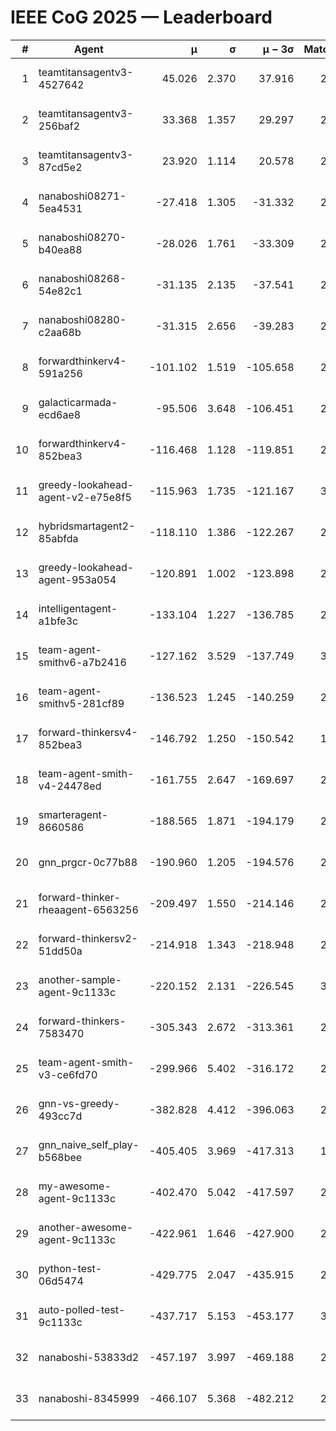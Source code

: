 # IEEE CoG 2025 — Leaderboard

| # | Agent | μ | σ | μ − 3σ | Matches | Updated |
|---:|---|---:|---:|---:|---:|---|
| 1 | teamtitansagentv3-4527642 | 45.026 | 2.370 | 37.916 | 2336 | 2025-09-01 14:46 |
| 2 | teamtitansagentv3-256baf2 | 33.368 | 1.357 | 29.297 | 2954 | 2025-09-01 14:46 |
| 3 | teamtitansagentv3-87cd5e2 | 23.920 | 1.114 | 20.578 | 2498 | 2025-09-01 14:46 |
| 4 | nanaboshi08271-5ea4531 | -27.418 | 1.305 | -31.332 | 2480 | 2025-09-01 14:46 |
| 5 | nanaboshi08270-b40ea88 | -28.026 | 1.761 | -33.309 | 2880 | 2025-09-01 14:46 |
| 6 | nanaboshi08268-54e82c1 | -31.135 | 2.135 | -37.541 | 2760 | 2025-09-01 14:46 |
| 7 | nanaboshi08280-c2aa68b | -31.315 | 2.656 | -39.283 | 2960 | 2025-09-01 14:46 |
| 8 | forwardthinkerv4-591a256 | -101.102 | 1.519 | -105.658 | 2017 | 2025-09-01 14:46 |
| 9 | galacticarmada-ecd6ae8 | -95.506 | 3.648 | -106.451 | 2600 | 2025-09-01 14:46 |
| 10 | forwardthinkerv4-852bea3 | -116.468 | 1.128 | -119.851 | 2410 | 2025-09-01 14:46 |
| 11 | greedy-lookahead-agent-v2-e75e8f5 | -115.963 | 1.735 | -121.167 | 3088 | 2025-09-01 14:46 |
| 12 | hybridsmartagent2-85abfda | -118.110 | 1.386 | -122.267 | 2098 | 2025-09-01 14:46 |
| 13 | greedy-lookahead-agent-953a054 | -120.891 | 1.002 | -123.898 | 2928 | 2025-09-01 14:46 |
| 14 | intelligentagent-a1bfe3c | -133.104 | 1.227 | -136.785 | 2420 | 2025-09-01 14:46 |
| 15 | team-agent-smithv6-a7b2416 | -127.162 | 3.529 | -137.749 | 3080 | 2025-09-01 14:46 |
| 16 | team-agent-smithv5-281cf89 | -136.523 | 1.245 | -140.259 | 2780 | 2025-09-01 14:46 |
| 17 | forward-thinkersv4-852bea3 | -146.792 | 1.250 | -150.542 | 1997 | 2025-09-01 14:46 |
| 18 | team-agent-smith-v4-24478ed | -161.755 | 2.647 | -169.697 | 2640 | 2025-09-01 14:46 |
| 19 | smarteragent-8660586 | -188.565 | 1.871 | -194.179 | 2244 | 2025-09-01 14:46 |
| 20 | gnn_prgcr-0c77b88 | -190.960 | 1.205 | -194.576 | 2260 | 2025-09-01 14:46 |
| 21 | forward-thinker-rheaagent-6563256 | -209.497 | 1.550 | -214.146 | 2894 | 2025-09-01 14:46 |
| 22 | forward-thinkersv2-51dd50a | -214.918 | 1.343 | -218.948 | 2334 | 2025-09-01 14:46 |
| 23 | another-sample-agent-9c1133c | -220.152 | 2.131 | -226.545 | 3000 | 2025-09-01 14:46 |
| 24 | forward-thinkers-7583470 | -305.343 | 2.672 | -313.361 | 2600 | 2025-09-01 14:46 |
| 25 | team-agent-smith-v3-ce6fd70 | -299.966 | 5.402 | -316.172 | 2340 | 2025-09-01 14:46 |
| 26 | gnn-vs-greedy-493cc7d | -382.828 | 4.412 | -396.063 | 2440 | 2025-09-01 14:46 |
| 27 | gnn_naive_self_play-b568bee | -405.405 | 3.969 | -417.313 | 1580 | 2025-09-01 14:46 |
| 28 | my-awesome-agent-9c1133c | -402.470 | 5.042 | -417.597 | 2820 | 2025-09-01 14:46 |
| 29 | another-awesome-agent-9c1133c | -422.961 | 1.646 | -427.900 | 2920 | 2025-09-01 14:46 |
| 30 | python-test-06d5474 | -429.775 | 2.047 | -435.915 | 2160 | 2025-09-01 14:46 |
| 31 | auto-polled-test-9c1133c | -437.717 | 5.153 | -453.177 | 3020 | 2025-09-01 14:46 |
| 32 | nanaboshi-53833d2 | -457.197 | 3.997 | -469.188 | 2640 | 2025-09-01 14:46 |
| 33 | nanaboshi-8345999 | -466.107 | 5.368 | -482.212 | 2460 | 2025-09-01 14:46 |
